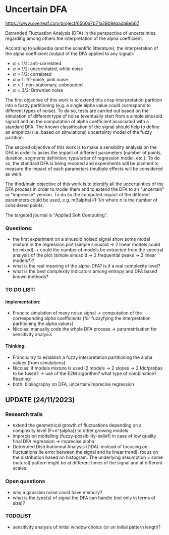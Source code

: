 # Uncertain DFA

https://www.overleaf.com/project/6560a7b71a2908eaada8eb67

Detrended Fluctuation Analysis (DFA) in the perspective of uncertainties regarding among others the interpretation of the alpha coefficient.

According to wikipedia (and the scientific litterature), the interpretation of the alpha coefficient (output of the DFA applied to any signal):
- $\alpha < 1/2$: anti-correlated
- $\alpha \approx 1/2$: uncorrelated, white noise
- $\alpha > 1/2$: correlated
- $\alpha \approx 1$: 1/f-noise, pink noise
- $\alpha > 1$: non-stationary, unbounded
- $\alpha \approx 3/2$: Brownian noise

The first objective of this work is to extend this crisp interpretation partition into a fuzzy partitioning (e.g. a single alpha value could correspond to different types of noise). To do so, tests are carried out based on the simulation of different type of noise (eventually start from a simple sinusoid signal) and on the computation of alpha coefficient associated with a standard DFA. The known classification of the signal should help to define an empirical (i.e. based on simulations) uncertainty model of the fuzzy partition.

The second objective of this work is to make a sensibility analysis on the DFA in order to asses the impact of different parameters (number of points, duration, segments definition, type/order of regression model, etc.). To do so, the standard DFA is being recoded and experiments will be planned to measure the impact of each parameters (multiple effects will be considered as well). 

The third/main objective of this work is to identify all the uncertainties of the DFA process in order to model them and to extend the DFA to an "uncertain" or "imprecise" version. To do so the computed impact of the different parameters could be used, e.g. m(\alpha)=1-1/n where n is the number of considered points. 

The targeted journal is "Applied Soft Computing".

 ### Questions:
 - the first experiment on a sinusoid noised signal show some model mixture in the regression plot (simple sinusoid -> 2 linear models could be mixed) -> could the number of models be extracted from the spectral analysis of the plot (simple sinusoid -> 2 frequential peaks -> 2 linear models?)?
 - what is the real meaning of the alpha-DFA? is it a real complexity level?
 - what is the best complexity indicators among entropy and DFA based known methods?

### TO DO LIST:
#### Implementation:
- Francis: simulation of many noise signal -> computation of the corresponding alpha coefficients (for fuzzyfying the interpretation partitioning the alpha values)
- Nicolas: manually code the whole DFA process -> parametrisation for sensitivity analysis
#### Thinking:
- Francis: try to establish a fuzzy interpretation partitioning the alpha values (from simulations)
- Nicolas: if models mixture is used (2 models -> 2 slopes -> 2 fdc/probas to be fused? -> use of the E2M algorithm? what type of combination?
Reading:
- both: bibliography on DFA, uncertain/imprecise regression

## UPDATE (24/11/2023)

### Research trails
- extend the geometrical growth of fluctuations depending on a complexity level (F=n^{alpha}) to other growing models
- imprecision modelling (fuzzy-possibility-belief) in case of low quality final DFA regression -> imprecise alpha
- Detrended Distributionnal Analysis (DDA): instead of focusing on fluctuations (ie error between the signal and its linear trend), focus on the distribution based on histogram. The underlying assumption = some (natural) pattern might be at different times of the signal and at different scales.

### Open questions
- why a gaussian noise could have memory?
- what is the type(s) of signal the DFA can handle (not only in terms of size)?

### TODOLIST
- sensitivity analysis of initial window choice (or on initial pattern length?
